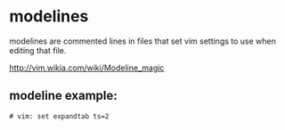 # modelines

modelines are commented lines in files that set vim settings to use when editing that file.

http://vim.wikia.com/wiki/Modeline_magic

## modeline example:

```
# vim: set expandtab ts=2
```
